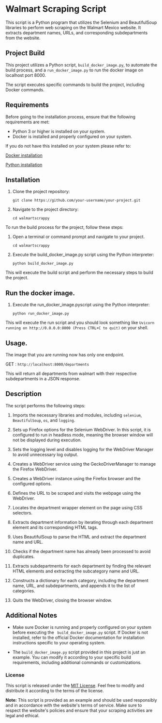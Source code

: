 # Walmart Scraping Script

This script is a Python program that utilizes the Selenium and BeautifulSoup libraries to perform web scraping on the Walmart Mexico website. It extracts department names, URLs, and corresponding subdepartments from the website.

## Project Build

This project utilizes a Python script, `build_docker_image.py`, to automate the build process,
and a `run_docker_image.py` to run the docker image on localhost port 8000.

The script executes specific commands to build the project, including Docker commands.

## Requirements

Before going to the installation process, ensure that the following requirements are met:

- Python 3 or higher is installed on your system.
- Docker is installed and properly configured on your system.

If you do not have this installed on your system please refer to:

[Docker installation](https://docs.docker.com/get-docker/)

[Python installation](https://www.python.org/downloads/)

## Installation

1. Clone the project repository:

   ```shell
   git clone https://github.com/your-username/your-project.git

2. Navigate to the project directory:

   ```shell
   cd walmartscrappy

To run the build process for the project, follow these steps:

1. Open a terminal or command prompt and navigate to your project.

   ```shell
   cd walmartscrappy

2. Execute the build_docker_image.py script using the Python interpreter:

   ```shell
   python build_docker_image.py

This will execute the build script and perform the necessary steps to build the project.

## Run the docker image.

1. Execute the run_docker_image.pyscript using the Python interpreter:

   ```shell
   python run_docker_image.py

This will execute the run script and you should look something like `Uvicorn running on http://0.0.0.0:8000 (Press CTRL+C to quit)` on your shell.

## Usage.

The image that you are running now has only one endpoint.

 GET : `http://localhost:8000/departments`

This will return all departments from walmart with their respective subdepartments in a JSON response.
    
    
## Description

The script performs the following steps:

1. Imports the necessary libraries and modules, including  `selenium`, `BeautifulSoup`, `os`, and `logging`.

2. Sets up Firefox options for the Selenium WebDriver. In this script, it is configured to run in headless mode, meaning the browser window will not be displayed during execution.

3. Sets the logging level and disables logging for the WebDriver Manager to avoid unnecessary log output.

4. Creates a WebDriver service using the GeckoDriverManager to manage the Firefox WebDriver.

5. Creates a WebDriver instance using the Firefox browser and the configured options.

6. Defines the URL to be scraped and visits the webpage using the WebDriver.

7. Locates the department wrapper element on the page using CSS selectors.

8. Extracts department information by iterating through each department element and its corresponding HTML tags.

9. Uses BeautifulSoup to parse the HTML and extract the department name and URL.

10. Checks if the department name has already been processed to avoid duplicates.

11. Extracts subdepartments for each department by finding the relevant HTML elements and extracting the subcategory name and URL.

12. Constructs a dictionary for each category, including the department name, URL, and subdepartments, and appends it to the list of categories.

13. Quits the WebDriver, closing the browser window.


## Additional Notes

- Make sure Docker is running and properly configured on your system before executing the ``` build_docker_image.py``` script. If Docker is not installed, refer to the official Docker documentation for installation instructions specific to your operating system.

- The ```build_docker_image.py``` script provided in this project is just an example. You can modify it according to your specific build requirements, including additional commands or customizations.


### License

This script is released under the [MIT License](https://opensource.org/licenses/MIT). Feel free to modify and distribute it according to the terms of the license.

**Note:** This script is provided as an example and should be used responsibly and in accordance with the website's terms of service. Make sure to respect the website's policies and ensure that your scraping activities are legal and ethical.














